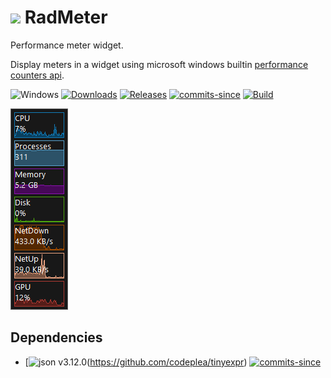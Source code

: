 <!-- ![Icon](RadMeter.ico) RadMeter -->
# <img src="RadMeter.ico" width=32/> RadMeter

Performance meter widget.

Display meters in a widget using microsoft windows builtin [performance counters api](https://docs.microsoft.com/en-us/windows/win32/perfctrs/performance-counters-portal).

![Windows](https://img.shields.io/badge/platform-Windows-blue.svg)
[![Downloads](https://img.shields.io/github/downloads/RadAd/RadMeter/total.svg)](https://github.com/RadAd/RadMeter/releases/latest)
[![Releases](https://img.shields.io/github/release/RadAd/RadMeter.svg)](https://github.com/RadAd/RadMeter/releases/latest)
[![commits-since](https://img.shields.io/github/commits-since/RadAd/RadMeter/latest.svg)](commits/master)
[![Build](https://img.shields.io/appveyor/ci/RadAd/RadMeter.svg)](https://ci.appveyor.com/project/RadAd/RadMeter)

![Screenshot](docs/RadMeter.png)

## Dependencies
+ [![json v3.12.0](https://img.shields.io/badge/tinyexpr-9907207-blue)(https://github.com/codeplea/tinyexpr) [![commits-since](https://img.shields.io/github/commits-since/codeplea/tinyexpr/9907207)](https://github.com/codeplea/tinyexpr/commits/master/)
